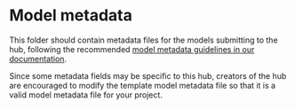 # Model metadata

This folder should contain metadata files for the models submitting to the hub, following the recommended [model metadata guidelines in our documentation](https://hubdocs.readthedocs.io/en/latest/user-guide/model-metadata.html).

Since some metadata fields may be specific to this hub, creators of the hub are encouraged to modify the template model metadata file so that it is a valid model metadata file for your project.